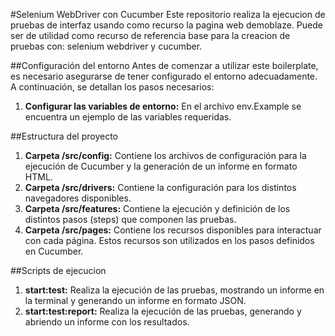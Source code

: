 #Selenium WebDriver con Cucumber
Este repositorio realiza la ejecucion de pruebas de interfaz usando como recurso la pagina web demoblaze. Puede ser de utilidad como recurso de referencia base para la creacion de pruebas con: selenium webdriver y cucumber.

##Configuración del entorno
Antes de comenzar a utilizar este boilerplate, es necesario asegurarse de tener configurado el entorno adecuadamente. A continuación, se detallan los pasos necesarios:
1. **Configurar las variables de entorno:** En el archivo env.Example se encuentra un ejemplo de las variables requeridas.


##Estructura del proyecto
1. **Carpeta /src/config:** Contiene los archivos de configuración para la ejecución de Cucumber y la generación de un informe en formato HTML.
2. **Carpeta /src/drivers:** Contiene la configuración para los distintos navegadores disponibles.
3. **Carpeta /src/features:** Contiene la ejecución y definición de los distintos pasos (steps) que componen las pruebas.
4. **Carpeta /src/pages:** Contiene los recursos disponibles para interactuar con cada página. Estos recursos son utilizados en los pasos definidos en Cucumber.

##Scripts de ejecucion
1. **start:test:** Realiza la ejecución de las pruebas, mostrando un informe en la terminal y generando un informe en formato JSON.
2. **start:test:report:** Realiza la ejecución de las pruebas, generando y abriendo un informe con los resultados.